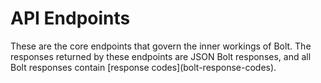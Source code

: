 # API Endpoints

These are the core endpoints that govern the inner workings of Bolt. The responses returned by these endpoints are JSON Bolt responses, and all Bolt responses contain \[response codes\]\(bolt-response-codes\).


